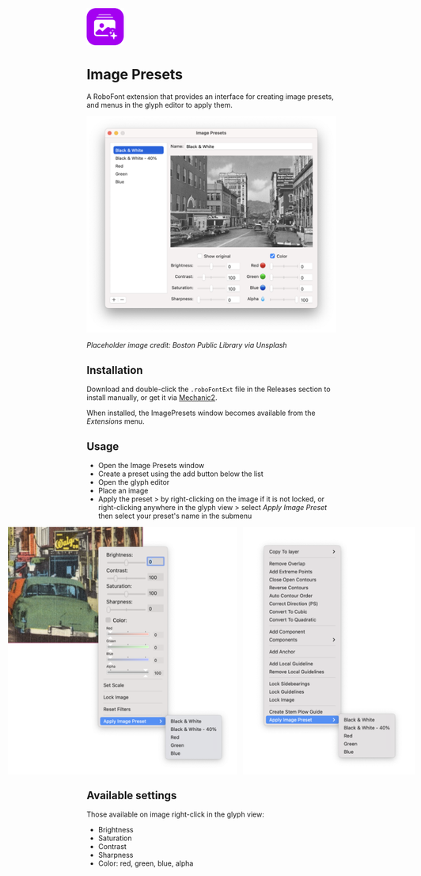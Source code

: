 <img src="ImagePresetsMechanicIcon.png" alt="extension icon" width="75px"/>

Image Presets
==========

A RoboFont extension that provides an interface for creating image presets, and menus in the glyph editor to apply them.

![](imagePresetsWindow.png)

_Placeholder image credit: Boston Public Library via Unsplash_

Installation
------------

Download and double-click the `.roboFontExt` file in the Releases section to install manually, or get it via [Mechanic2](http://robofontmechanic.com/).

When installed, the ImagePresets window becomes available from the _Extensions_ menu.

Usage
-----

- Open the Image Presets window
- Create a preset using the add button below the list
- Open the glyph editor
- Place an image
- Apply the preset > by right-clicking on the image if it is not locked, or right-clicking anywhere in the glyph view > select _Apply Image Preset_ then select your preset's name in the submenu

<div style="display:flex; flex-direction:row; justify-content: center;">
    <img src="glyphEditorImageMenu.png" alt="" style="height: 500px; margin-right: 12px;"/>
    <img src="glyphEditorMenu.png" alt="" style="height: 500px;"/>
</div>

Available settings
------------------

Those available on image right-click in the glyph view:
* Brightness
* Saturation
* Contrast
* Sharpness
* Color: red, green, blue, alpha
